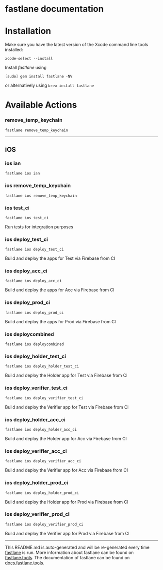 fastlane documentation
================
# Installation

Make sure you have the latest version of the Xcode command line tools installed:

```
xcode-select --install
```

Install _fastlane_ using
```
[sudo] gem install fastlane -NV
```
or alternatively using `brew install fastlane`

# Available Actions
### remove_temp_keychain
```
fastlane remove_temp_keychain
```


----

## iOS
### ios ian
```
fastlane ios ian
```

### ios remove_temp_keychain
```
fastlane ios remove_temp_keychain
```

### ios test_ci
```
fastlane ios test_ci
```
Run tests for integration purposes
### ios deploy_test_ci
```
fastlane ios deploy_test_ci
```
Build and deploy the apps for Test via Firebase from CI
### ios deploy_acc_ci
```
fastlane ios deploy_acc_ci
```
Build and deploy the apps for Acc via Firebase from CI
### ios deploy_prod_ci
```
fastlane ios deploy_prod_ci
```
Build and deploy the apps for Prod via Firebase from CI
### ios deploycombined
```
fastlane ios deploycombined
```

### ios deploy_holder_test_ci
```
fastlane ios deploy_holder_test_ci
```
Build and deploy the Holder app for Test via Firebase from CI
### ios deploy_verifier_test_ci
```
fastlane ios deploy_verifier_test_ci
```
Build and deploy the Verifier app for Test via Firebase from CI
### ios deploy_holder_acc_ci
```
fastlane ios deploy_holder_acc_ci
```
Build and deploy the Holder app for Acc via Firebase from CI
### ios deploy_verifier_acc_ci
```
fastlane ios deploy_verifier_acc_ci
```
Build and deploy the Verifier app for Acc via Firebase from CI
### ios deploy_holder_prod_ci
```
fastlane ios deploy_holder_prod_ci
```
Build and deploy the Holder app for Prod via Firebase from CI
### ios deploy_verifier_prod_ci
```
fastlane ios deploy_verifier_prod_ci
```
Build and deploy the Verifier app for Prod via Firebase from CI

----

This README.md is auto-generated and will be re-generated every time [fastlane](https://fastlane.tools) is run.
More information about fastlane can be found on [fastlane.tools](https://fastlane.tools).
The documentation of fastlane can be found on [docs.fastlane.tools](https://docs.fastlane.tools).

